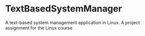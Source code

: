 # TextBasedSystemManager
A text-based system management application in Linux. A project assignment for the Linux course
